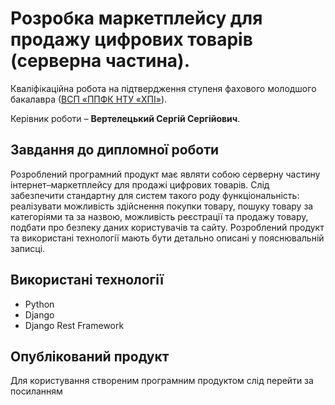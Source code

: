 # Розробка маркетплейсу для продажу цифрових товарів (серверна частина).

Кваліфікаційна робота на підтвердження ступеня фахового молодшого бакалавра ([ВСП «ППФК НТУ «ХПІ»](http://polytechnic.poltava.ua)). 

Керівник роботи – **Вертелецький Сергій Сергійович**.

## Завдання до дипломної роботи

Розроблений програмний продукт має являти собою серверну частину інтернет–маркетплейсу для продажі цифрових товарів. Слід забезпечити стандартну для систем такого роду функціональність: реалізувати можливість здійснення покупки товару, пошуку товару за категоріями та за назвою, можливість реєстрації та продажу товару, подбати про безпеку даних користувачів та сайту. Розроблений продукт та використані технології мають бути детально описані у пояснювальній записці.

## Використані технології

* Python
* Django
* Django Rest Framework

## Опублікований продукт
Для користування створеним програмним продуктом слід перейти за посиланням
